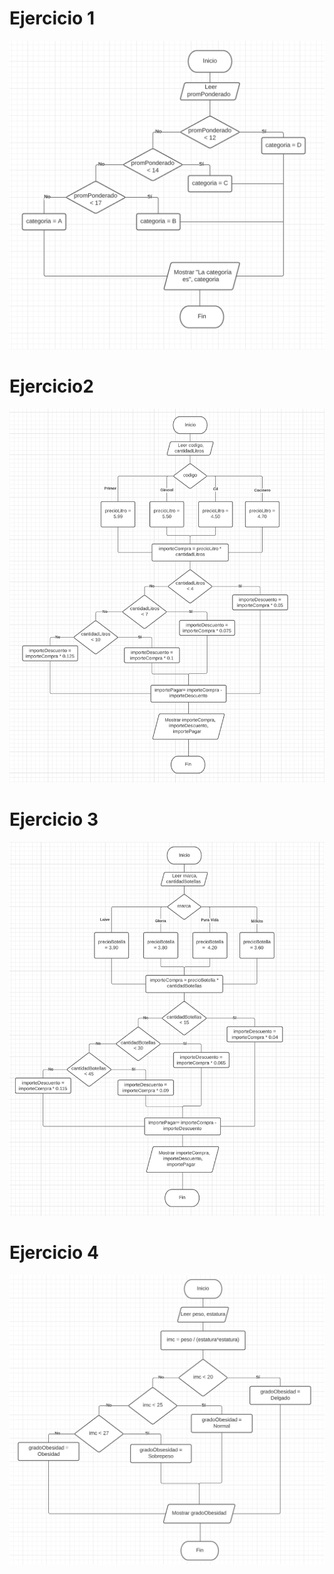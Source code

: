 # Ejercicio 1
![Diagrama_E1](./E1.png)


# Ejercicio2
![Diagrama de flujo E2](./E2.png)


# Ejercicio 3
![Diagrama de flujo E3](./E3.png)


# Ejercicio 4
![Diagrama de flujo E4](./E4.png)
